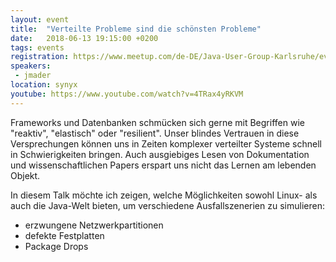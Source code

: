 ```yaml
---
layout: event
title:  "Verteilte Probleme sind die schönsten Probleme"
date:   2018-06-13 19:15:00 +0200
tags: events
registration: https://www.meetup.com/de-DE/Java-User-Group-Karlsruhe/events/250686465/
speakers:
 - jmader
location: synyx
youtube: https://www.youtube.com/watch?v=4TRax4yRKVM
---
```


Frameworks und Datenbanken schmücken sich gerne mit Begriffen
wie "reaktiv", "elastisch" oder "resilient". Unser blindes Vertrauen in
diese Versprechungen können uns in Zeiten komplexer verteilter Systeme
schnell in Schwierigkeiten bringen. Auch ausgiebiges Lesen von
Dokumentation und wissenschaftlichen Papers erspart uns nicht das Lernen
am lebenden Objekt.

In diesem Talk möchte ich zeigen, welche Möglichkeiten sowohl Linux- als
auch die Java-Welt bieten, um verschiedene Ausfallszenerien zu simulieren:

* erzwungene Netzwerkpartitionen
* defekte Festplatten
* Package Drops
